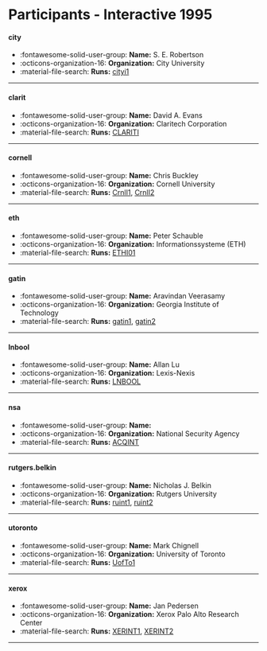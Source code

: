 # Participants - Interactive 1995 

#### city 
 - :fontawesome-solid-user-group: **Name:** S. E. Robertson 
 - :octicons-organization-16: **Organization:** City University 
 - :material-file-search: **Runs:** [cityi1](./runs.md#cityi1) 

---
#### clarit 
 - :fontawesome-solid-user-group: **Name:** David A. Evans 
 - :octicons-organization-16: **Organization:** Claritech Corporation 
 - :material-file-search: **Runs:** [CLARITI](./runs.md#clariti) 

---
#### cornell 
 - :fontawesome-solid-user-group: **Name:** Chris Buckley 
 - :octicons-organization-16: **Organization:** Cornell University 
 - :material-file-search: **Runs:** [CrnlI1](./runs.md#crnli1), [CrnlI2](./runs.md#crnli2) 

---
#### eth 
 - :fontawesome-solid-user-group: **Name:** Peter Schauble 
 - :octicons-organization-16: **Organization:** Informationssysteme (ETH) 
 - :material-file-search: **Runs:** [ETHI01](./runs.md#ethi01) 

---
#### gatin 
 - :fontawesome-solid-user-group: **Name:** Aravindan Veerasamy 
 - :octicons-organization-16: **Organization:** Georgia Institute of Technology  
 - :material-file-search: **Runs:** [gatin1](./runs.md#gatin1), [gatin2](./runs.md#gatin2) 

---
#### lnbool 
 - :fontawesome-solid-user-group: **Name:** Allan Lu 
 - :octicons-organization-16: **Organization:** Lexis-Nexis 
 - :material-file-search: **Runs:** [LNBOOL](./runs.md#lnbool) 

---
#### nsa 
 - :fontawesome-solid-user-group: **Name:**  
 - :octicons-organization-16: **Organization:** National Security Agency 
 - :material-file-search: **Runs:** [ACQINT](./runs.md#acqint) 

---
#### rutgers.belkin 
 - :fontawesome-solid-user-group: **Name:** Nicholas J. Belkin 
 - :octicons-organization-16: **Organization:** Rutgers University  
 - :material-file-search: **Runs:** [ruint1](./runs.md#ruint1), [ruint2](./runs.md#ruint2) 

---
#### utoronto 
 - :fontawesome-solid-user-group: **Name:** Mark Chignell 
 - :octicons-organization-16: **Organization:** University of Toronto 
 - :material-file-search: **Runs:** [UofTo1](./runs.md#uofto1) 

---
#### xerox 
 - :fontawesome-solid-user-group: **Name:** Jan Pedersen 
 - :octicons-organization-16: **Organization:** Xerox Palo Alto Research Center 
 - :material-file-search: **Runs:** [XERINT1](./runs.md#xerint1), [XERINT2](./runs.md#xerint2) 

---
